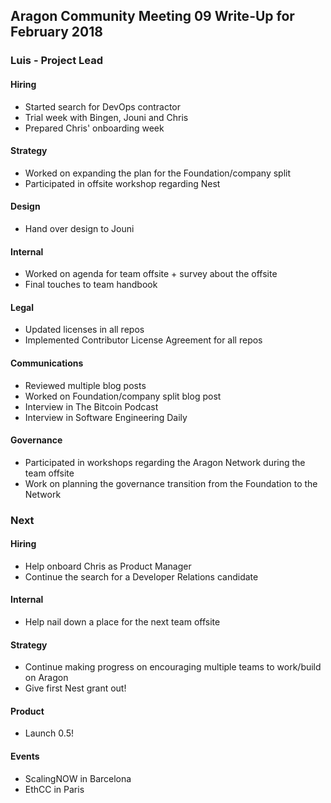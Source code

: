 ## Aragon Community Meeting 09 Write-Up for February 2018

### Luis - Project Lead

#### Hiring
- Started search for DevOps contractor
- Trial week with Bingen, Jouni and Chris
- Prepared Chris' onboarding week

#### Strategy
- Worked on expanding the plan for the Foundation/company split
- Participated in offsite workshop regarding Nest

#### Design

- Hand over design to Jouni

#### Internal
- Worked on agenda for team offsite + survey about the offsite
- Final touches to team handbook

#### Legal

- Updated licenses in all repos
- Implemented Contributor License Agreement for all repos

#### Communications
- Reviewed multiple blog posts
- Worked on Foundation/company split blog post
- Interview in The Bitcoin Podcast
- Interview in Software Engineering Daily

#### Governance

- Participated in workshops regarding the Aragon Network during the team offsite
- Work on planning the governance transition from the Foundation to the  Network

### Next

#### Hiring
- Help onboard Chris as Product Manager
- Continue the search for a Developer Relations candidate

#### Internal
- Help nail down a place for the next team offsite

#### Strategy
- Continue making progress on encouraging multiple teams to work/build on Aragon
- Give first Nest grant out!

#### Product
- Launch 0.5!

#### Events

- ScalingNOW in Barcelona
- EthCC in Paris
